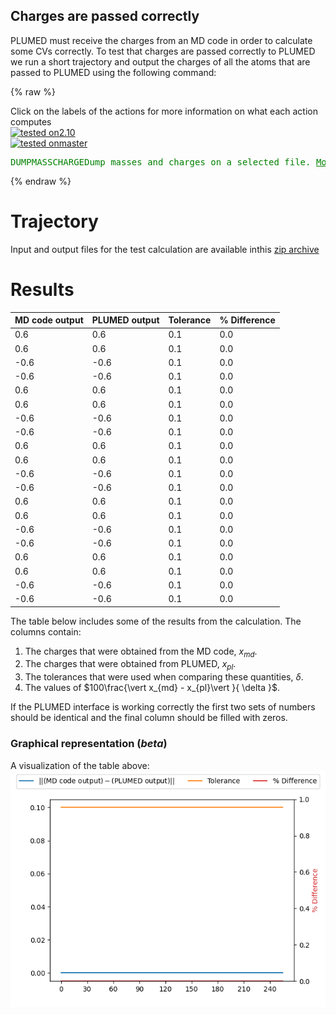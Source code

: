 Charges are passed correctly
---------------------------

PLUMED must receive the charges from an MD code in order to calculate some CVs correctly.
To test that charges are passed correctly to PLUMED we run a short trajectory and output the charges of all the atoms that 
are passed to PLUMED using the following command: 

{% raw %}
<div class="plumedInputContainer">
<div class="plumedpreheader">
<div class="headerInfo" id="value_details_working1.dat"> Click on the labels of the actions for more information on what each action computes </div>
<div class="containerBadge">
<div class="headerBadge"><a href="working1.dat.plumed.stderr"><img src="https://img.shields.io/badge/2.10-passing-green.svg" alt="tested on2.10" /></a></div>
<div class="headerBadge"><a href="working1.dat.plumed_master.stderr"><img src="https://img.shields.io/badge/master-passing-green.svg" alt="tested onmaster" /></a></div>
</div>
</div>
<pre class="plumedlisting">
<span class="plumedtooltip" style="color:green">DUMPMASSCHARGE<span class="right">Dump masses and charges on a selected file. <a href="https://www.plumed.org/doc-master/user-doc/html/DUMPMASSCHARGE" style="color:green">More details</a><i></i></span></span> <span class="plumedtooltip">FILE<span class="right">file on which to output charges and masses<i></i></span></span>=mq_plumed
</pre></div>

 {% endraw %} 

# Trajectory

Input and output files for the test calculation are available inthis [zip archive](basic_v2.10.zip)

# Results

| MD code output | PLUMED output | Tolerance | % Difference | 
|:-------------|:--------------|:--------------|:--------------| 
| 0.6 | 0.6 | 0.1 | 0.0 |
| 0.6 | 0.6 | 0.1 | 0.0 |
| -0.6 | -0.6 | 0.1 | 0.0 |
| -0.6 | -0.6 | 0.1 | 0.0 |
| 0.6 | 0.6 | 0.1 | 0.0 |
| 0.6 | 0.6 | 0.1 | 0.0 |
| -0.6 | -0.6 | 0.1 | 0.0 |
| -0.6 | -0.6 | 0.1 | 0.0 |
| 0.6 | 0.6 | 0.1 | 0.0 |
| 0.6 | 0.6 | 0.1 | 0.0 |
| -0.6 | -0.6 | 0.1 | 0.0 |
| -0.6 | -0.6 | 0.1 | 0.0 |
| 0.6 | 0.6 | 0.1 | 0.0 |
| 0.6 | 0.6 | 0.1 | 0.0 |
| -0.6 | -0.6 | 0.1 | 0.0 |
| -0.6 | -0.6 | 0.1 | 0.0 |
| 0.6 | 0.6 | 0.1 | 0.0 |
| 0.6 | 0.6 | 0.1 | 0.0 |
| -0.6 | -0.6 | 0.1 | 0.0 |
| -0.6 | -0.6 | 0.1 | 0.0 |


The table below includes some of the results from the calculation.  The columns contain:

1. The charges that were obtained from the MD code, $x_{md}$.
2. The charges that were obtained from PLUMED, $x_{pl}$.
3. The tolerances that were used when comparing these quantities, $\delta$.
4. The values of $100\frac{\vert x_{md} - x_{pl}\vert }{ \delta }$.

If the PLUMED interface is working correctly the first two sets of numbers should be identical and the final column should be filled with zeros.


### Graphical representation (_beta_)
A visualization of the table above:  
![charge_v2.10](./charge_v2.10.png)
